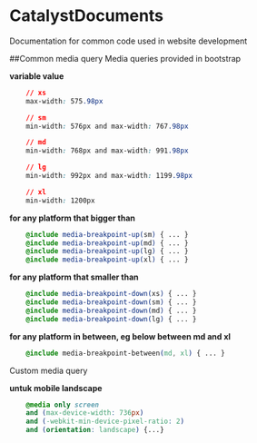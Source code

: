 # CatalystDocuments
Documentation for common code used in website development

##Common media query
Media queries provided in bootstrap

**variable value**
```css
    // xs
    max-width: 575.98px

    // sm
    min-width: 576px and max-width: 767.98px

    // md
    min-width: 768px and max-width: 991.98px

    // lg
    min-width: 992px and max-width: 1199.98px

    // xl
    min-width: 1200px
```
**for any platform that bigger than**
```scss
    @include media-breakpoint-up(sm) { ... }
    @include media-breakpoint-up(md) { ... }
    @include media-breakpoint-up(lg) { ... }
    @include media-breakpoint-up(xl) { ... }
```
**for any platform that smaller than**
```scss
    @include media-breakpoint-down(xs) { ... }
    @include media-breakpoint-down(sm) { ... }
    @include media-breakpoint-down(md) { ... }
    @include media-breakpoint-down(lg) { ... }
```
**for any platform in between, eg below between md and xl**
```css
    @include media-breakpoint-between(md, xl) { ... }
```

Custom media query

**untuk mobile landscape**
```css
    @media only screen 
    and (max-device-width: 736px) 
    and (-webkit-min-device-pixel-ratio: 2)
    and (orientation: landscape) {...}
```